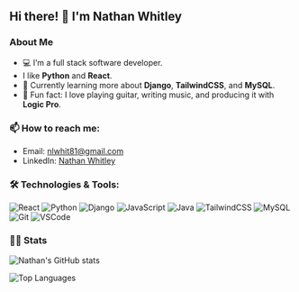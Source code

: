 ## Hi there! 👋 I'm Nathan Whitley

### About Me
- 💻 I’m a full stack software developer.
- I like **Python** and **React**.
- 🌱 Currently learning more about **Django**, **TailwindCSS**, and **MySQL**.
- 🎵 Fun fact: I love playing guitar, writing music, and producing it with **Logic Pro**.

### 📫 How to reach me:
- Email: nlwhit81@gmail.com
- LinkedIn: [Nathan Whitley](https://linkedin.com/in/whitleynl)

### 🛠️ Technologies & Tools:
![React](https://img.shields.io/badge/-React-05122A?style=flat&logo=react) 
![Python](https://img.shields.io/badge/-Python-05122A?style=flat&logo=python) 
![Django](https://img.shields.io/badge/-Django-05122A?style=flat&logo=django) 
![JavaScript](https://img.shields.io/badge/-JavaScript-05122A?style=flat&logo=javascript)
![Java](https://img.shields.io/badge/-Java-05122A?style=flat&logo=java&logoColor=007396)
![TailwindCSS](https://img.shields.io/badge/-TailwindCSS-05122A?style=flat&logo=tailwindcss) 
![MySQL](https://img.shields.io/badge/-MySQL-05122A?style=flat&logo=mysql) 
![Git](https://img.shields.io/badge/-Git-05122A?style=flat&logo=git)
![VSCode](https://img.shields.io/badge/-VSCode-05122A?style=flat&logo=visual-studio-code&logoColor=007ACC)

### 🧑‍💻 Stats
![Nathan's GitHub stats](https://github-readme-stats.vercel.app/api?username=nathanwhitley&show_icons=true&theme=radical)

![Top Languages](https://github-readme-stats.vercel.app/api/top-langs/?username=nathanwhitley&layout=compact&theme=radical)

